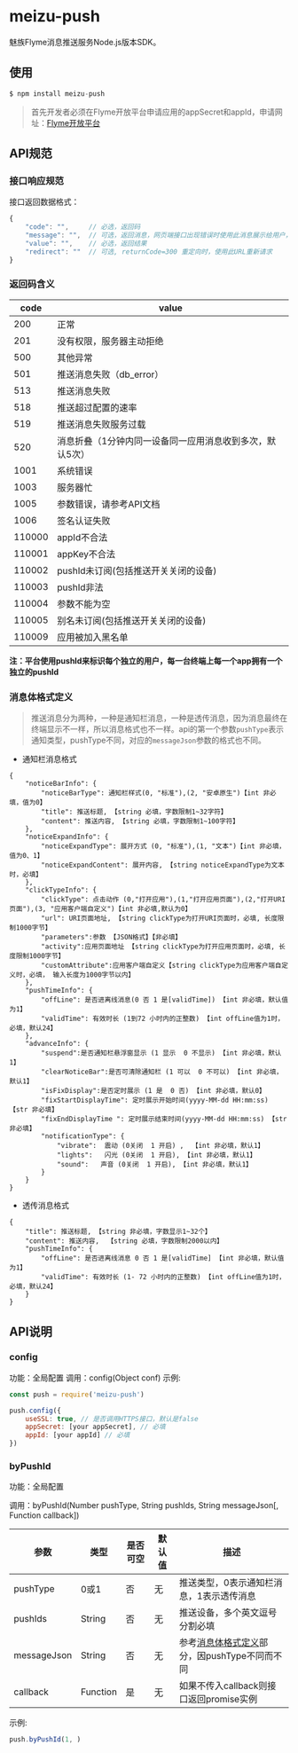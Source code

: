 # meizu-push

魅族Flyme消息推送服务Node.js版本SDK。


## 使用

``` js
$ npm install meizu-push
```

> 首先开发者必须在Flyme开放平台申请应用的appSecret和appId，申请网址：[Flyme开放平台](http://open.flyme.cn/)



## API规范

### 接口响应规范

接口返回数据格式：


``` js
{
    "code": "",     // 必选，返回码
    "message": "",  // 可选，返回消息，网页端接口出现错误时使用此消息展示给用户，手机端可忽略此消息，甚至服务端不传输此消息
    "value": "",    // 必选，返回结果
    "redirect": ""  // 可选, returnCode=300 重定向时，使用此URL重新请求
}
```

### 返回码含义

code|value
---|---
200|正常
201|没有权限，服务器主动拒绝
500|其他异常
501|推送消息失败（db_error）
513|推送消息失败
518|推送超过配置的速率
519|推送消息失败服务过载
520|消息折叠（1分钟内同一设备同一应用消息收到多次，默认5次）
1001|系统错误
1003|服务器忙
1005|参数错误，请参考API文档
1006|签名认证失败
110000|appId不合法
110001|appKey不合法
110002|pushId未订阅(包括推送开关关闭的设备)
110003|pushId非法
110004|参数不能为空
110005|别名未订阅(包括推送开关关闭的设备)
110009|应用被加入黑名单

**注：平台使用pushId来标识每个独立的用户，每一台终端上每一个app拥有一个独立的pushId**

### 消息体格式定义

> 推送消息分为两种，一种是通知栏消息，一种是透传消息，因为消息最终在终端显示不一样，所以消息格式也不一样。api的第一个参数`pushType`表示通知类型，pushType不同，对应的`messageJson`参数的格式也不同。

- 通知栏消息格式

```
{
    "noticeBarInfo": {
        "noticeBarType": 通知栏样式(0, "标准"),(2, "安卓原生")【int 非必填，值为0】
        "title": 推送标题, 【string 必填，字数限制1~32字符】
        "content": 推送内容, 【string 必填，字数限制1~100字符】
    },
    "noticeExpandInfo": {
        "noticeExpandType": 展开方式 (0, "标准"),(1, "文本")【int 非必填，值为0、1】
        "noticeExpandContent": 展开内容, 【string noticeExpandType为文本时，必填】
    },
    "clickTypeInfo": {
        "clickType": 点击动作 (0,"打开应用"),(1,"打开应用页面"),(2,"打开URI页面"),(3, "应用客户端自定义")【int 非必填,默认为0】
        "url": URI页面地址, 【string clickType为打开URI页面时，必填, 长度限制1000字节】
        "parameters":参数 【JSON格式】【非必填】 
        "activity":应用页面地址 【string clickType为打开应用页面时，必填, 长度限制1000字节】
        "customAttribute":应用客户端自定义【string clickType为应用客户端自定义时，必填， 输入长度为1000字节以内】
    },
    "pushTimeInfo": {
        "offLine": 是否进离线消息(0 否 1 是[validTime]) 【int 非必填，默认值为1】
        "validTime": 有效时长 (1到72 小时内的正整数) 【int offLine值为1时，必填，默认24】
    },
    "advanceInfo": {
        "suspend":是否通知栏悬浮窗显示 (1 显示  0 不显示) 【int 非必填，默认1】
        "clearNoticeBar":是否可清除通知栏 (1 可以  0 不可以) 【int 非必填，默认1】
        "isFixDisplay":是否定时展示 (1 是  0 否) 【int 非必填，默认0】
        "fixStartDisplayTime": 定时展示开始时间(yyyy-MM-dd HH:mm:ss) 【str 非必填】
        "fixEndDisplayTime ": 定时展示结束时间(yyyy-MM-dd HH:mm:ss) 【str 非必填】
        "notificationType": {
            "vibrate":  震动 (0关闭  1 开启) ,  【int 非必填，默认1】
            "lights":   闪光 (0关闭  1 开启), 【int 非必填，默认1】
            "sound":   声音 (0关闭  1 开启), 【int 非必填，默认1】
        }
    }
}
```

- 透传消息格式

```
{
    "title": 推送标题, 【string 非必填，字数显示1~32个】
    "content": 推送内容,  【string 必填，字数限制2000以内】
    "pushTimeInfo": {
        "offLine": 是否进离线消息 0 否 1 是[validTime] 【int 非必填，默认值为1】
        "validTime": 有效时长 (1- 72 小时内的正整数) 【int offLine值为1时，必填，默认24】
    }
}
```


## API说明

### config

功能：全局配置
调用：config(Object conf)
示例:
``` js
const push = require('meizu-push')

push.config({
    useSSL: true, // 是否调用HTTPS接口，默认是false
    appSecret: [your appSecret], // 必填
    appId: [your appId] // 必填
})
```

### byPushId

功能：全局配置

调用：byPushId(Number pushType, String pushIds, String messageJson[, Function callback])

参数|类型|是否可空|默认值|描述
---|---|---|---|---
pushType|0或1|否|无|推送类型，0表示通知栏消息，1表示透传消息
pushIds|String|否|无|推送设备，多个英文逗号分割必填
messageJson|String|否|无|参考[消息体格式定义](#消息体格式定义)部分，因pushType不同而不同
callback|Function|是|无|如果不传入callback则接口返回promise实例

示例:
``` js
push.byPushId(1, )
```
